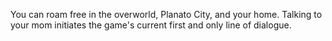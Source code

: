 You can roam free in the overworld, Planato City, and your home. Talking to your mom initiates the game's current first and only line of dialogue.
